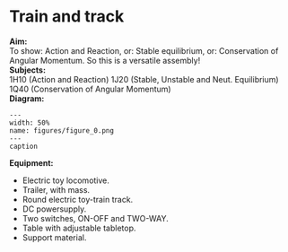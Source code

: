 # Train and track 
    
<b> Aim: </b>  
 To show: Action and Reaction, or: Stable equilibrium, or: Conservation of Angular Momentum. So this is a versatile assembly!    
<b> Subjects: </b>  
 1H10 (Action and Reaction) 1J20 (Stable, Unstable and Neut. Equilibrium) 1Q40 (Conservation of Angular Momentum)   
<b> Diagram: </b>  
   
```{figure} figures/figure_0.png  
---  
width: 50%  
name: figures/figure_0.png  
---  
caption  
``` 
      
<b> Equipment: </b>  
 
 *  Electric toy locomotive. 
 *  Trailer, with mass. 
 *  Round electric toy-train track. 
 *  DC powersupply. 
 *  Two switches, ON-OFF and TWO-WAY. 
 *  Table with adjustable tabletop. 
 *  Support material.
 